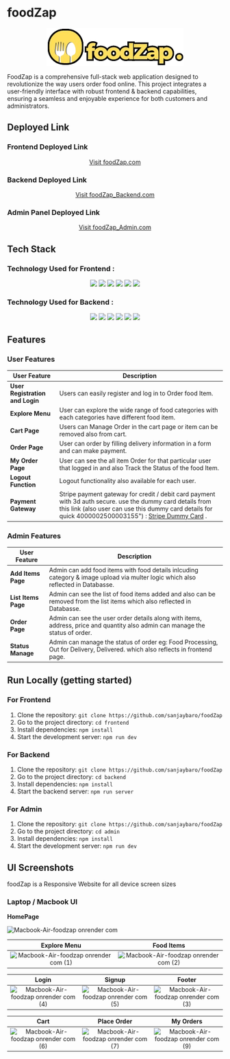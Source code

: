 # foodZap
<div align="center"> 
  <img src="./frontend/src/assets/logo1.png" alt="foodZap.com Logo">
</div>


FoodZap is a comprehensive full-stack web application designed to revolutionize the way users order food online. This project integrates a user-friendly interface with robust frontend & backend capabilities, ensuring a seamless and enjoyable experience for both customers and administrators.

## Deployed Link 

### Frontend Deployed Link
<div align="center">
  <a href="https://foodzap.onrender.com/" target="_blank">Visit foodZap.com</a>
</div>

### Backend Deployed Link
<div align="center">
  <a href="https://foodzap-backend.onrender.com/" target="_blank">Visit foodZap_Backend.com</a>
</div>

### Admin Panel Deployed Link
<div align="center">
  <a href="https://foodzap-admin.onrender.com/" target="_blank">Visit foodZap_Admin.com</a>
</div>

## Tech Stack

### Technology Used for Frontend :
<div align="center">
  <img src="https://img.shields.io/badge/JavaScript-323330?style=for-the-badge&logo=javascript&logoColor=F7DF1E" />
   <img src="https://img.shields.io/badge/CSS3-1572B6?style=for-the-badge&logo=css3&logoColor=white" />
     <img src="https://img.shields.io/badge/React-20232A?style=for-the-badge&logo=react&logoColor=61DAFB" />
   <img src="https://img.shields.io/badge/axios-671ddf?&style=for-the-badge&logo=axios&logoColor=white" /> 
   <img src="https://img.shields.io/badge/React_Router-CA4245?style=for-the-badge&logo=react-router&logoColor=white" /> 
   <img src="https://img.shields.io/badge/Render-46E3B7?style=for-the-badge&logo=render&logoColor=white" />
</div>

### Technology Used for Backend :
<div align="center">  
 <img src="https://img.shields.io/badge/Node%20js-339933?style=for-the-badge&logo=nodedotjs&logoColor=white" />
  <img src="https://img.shields.io/badge/Express%20js-000000?style=for-the-badge&logo=express&logoColor=white" />
  <img src="https://img.shields.io/badge/MongoDB-4EA94B?style=for-the-badge&logo=mongodb&logoColor=white" />
  <img src="https://img.shields.io/badge/Stripe-626CD9?style=for-the-badge&logo=Stripe&logoColor=white" />
  <img src="https://img.shields.io/badge/JWT-000000?style=for-the-badge&logo=JSON%20web%20tokens&logoColor=white" />
   <img src="https://img.shields.io/badge/Render-46E3B7?style=for-the-badge&logo=render&logoColor=white" />
</div>

## Features

### User Features
|User Feature                        | Description                                                                                             |
| ---------------------------------- | --------------------------------------------------------------------------------------------------------|
| **User Registration and Login**    | Users can easily register and log in to Order food Item.                                                |
| **Explore Menu**                   | User can explore the wide range of food categories with each categories have different food item.       |                |
| **Cart Page**                      | Users can Manage Order in the cart page or item can be removed also from cart.                          |
| **Order Page**                     | User can order by filling delivery information in a form and can make payment.                          |
| **My Order Page**                  | User can see the all item Order for that particular user that logged in and also Track the Status of the food Item.|
| **Logout Function**                | Logout functionality also available for each user.|
| **Payment Gateway**                | Stripe payment gateway for credit / debit card payment with 3d auth secure. use the dummy card details from this link (also user can use this dummy card details for quick 4000002500003155") : <a href="https://docs.stripe.com/testing#regulatory-cards" target="_blank">Stripe Dummy Card</a> .|
                                     
### Admin Features
|User Feature                        | Description                                                                                             |
| ---------------------------------- | --------------------------------------------------------------------------------------------------------|
| **Add Items Page**    | Admin can add food items with food details inlcuding category & image upload via multer logic which also reflected in Databasse.                                                |
| **List Items Page**                   | Admin can see the list of food items added and also can be removed from the list items which also reflected in Databasse.       |                |
| **Order Page**                      | Admin can see the user order details along with items, address, price and quantity also admin can manage the status of order.                          |
| **Status Manage**                     | Admin can manage the status of order eg: Food Processing, Out for Delivery, Delivered. which also reflects in frontend page.                          |

## Run Locally (getting started)

### For Frontend
1. Clone the repository: `git clone https://github.com/sanjaybaro/foodZap`
2. Go to the project directory: `cd frontend`
3. Install dependencies: `npm install`
3. Start the development server: `npm run dev`

### For Backend
1. Clone the repository: `git clone https://github.com/sanjaybaro/foodZap`
2. Go to the project directory: `cd backend`
3. Install dependencies: `npm install`
3. Start the backend server: `npm run server`

### For Admin
1. Clone the repository: `git clone https://github.com/sanjaybaro/foodZap`
2. Go to the project directory: `cd admin`
3. Install dependencies: `npm install`
3. Start the development server: `npm run dev`   

## UI Screenshots
foodZap is a Responsive Website for all device screen sizes

### Laptop / Macbook UI

**HomePage**

![Macbook-Air-foodzap onrender com](https://github.com/sanjaybaro/foodZap/assets/123923491/1370567b-c388-45eb-89d9-061442c3e6fc)

| Explore Menu | Food Items |
|:-------------------:|:-----:|
| ![Macbook-Air-foodzap onrender com (1)](https://github.com/sanjaybaro/foodZap/assets/123923491/3f6c6b2e-bce8-4a7c-b899-8602d3a3da7a)| ![Macbook-Air-foodzap onrender com (2)](https://github.com/sanjaybaro/foodZap/assets/123923491/09e663d5-83ad-48ae-91be-f214b12e5d72)|

| Login | Signup | Footer |
|:-------------------:|:-----:|:------:|
|   ![Macbook-Air-foodzap onrender com (4)](https://github.com/sanjaybaro/foodZap/assets/123923491/1d563d4b-c192-4808-9ba4-3cc4e5b4f10c) | ![Macbook-Air-foodzap onrender com (5)](https://github.com/sanjaybaro/foodZap/assets/123923491/eae72edd-c151-45a2-8816-fc71fdddcb3a) |![Macbook-Air-foodzap onrender com (3)](https://github.com/sanjaybaro/foodZap/assets/123923491/f1d6c9be-5d4a-432e-8427-df5a0c0ecbe8)

| Cart | Place Order | My Orders |
|:-------------------:|:-----:|:------:|
| ![Macbook-Air-foodzap onrender com (6)](https://github.com/sanjaybaro/foodZap/assets/123923491/8772ec39-e26b-424c-9c43-a0bfb50d3d6b) | ![Macbook-Air-foodzap onrender com (7)](https://github.com/sanjaybaro/foodZap/assets/123923491/b51ab774-e27d-407f-8c6d-6ede48bd8779) |![Macbook-Air-foodzap onrender com (9)](https://github.com/sanjaybaro/foodZap/assets/123923491/283d9979-2730-451e-b41b-8e5c6226d097)



